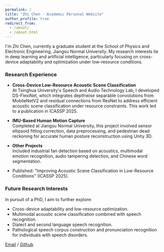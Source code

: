 ```yaml
---
permalink: /
title: "Zhi Chen - Academic Personal Website"
author_profile: true
redirect_from: 
  - /about/
  - /about.html
---
```


I'm Zhi Chen, currently a graduate student at the School of Physics and Electronic Engineering, Jiangsu Normal University. My research interests lie in deep learning and artificial intelligence, particularly focusing on cross-device adaptability and optimization under low-resource conditions.

### Research Experience

- **Cross-Device Low-Resource Acoustic Scene Classification**  
  At Tsinghua University's Speech and Audio Technology Lab, I developed DS-FlexiNet, which integrates depthwise separable convolutions from MobileNetV2 and residual connections from ResNet to address efficient acoustic scene classification under resource constraints. This work led to a publication in ICASSP 2025.

- **IMU-Based Human Motion Capture**  
  Completed at Jiangsu Normal University, this project involved sensor ellipsoid fitting correction, data preprocessing, and pedestrian dead reckoning for accurate human posture reconstruction using Unity 3D.

- **Other Projects**  
  Included industrial fan detection based on acoustics, multimodal emotion recognition, audio tampering detection, and Chinese word segmentation.

- Published: "Improving Acoustic Scene Classification in Low-Resource Conditions" (ICASSP 2025).

### Future Research Interests
In pursuit of a PhD, I aim to further explore:
- Cross-device adaptability and low-resource optimization.
- Multimodal acoustic scene classification combined with speech recognition.
- Dialect and second language speech recognition.
- Pathological speech corpus construction and pronunciation recognition for individuals with speech disorders.


[Email](mailto:augenstern-chen@foxmail.com) / [Github](https://augenstern1120.github.io/ZhiChen/)
